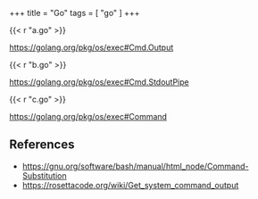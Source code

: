 +++
title = "Go"
tags = [ "go" ]
+++

{{< r "a.go" >}}

<https://golang.org/pkg/os/exec#Cmd.Output>

{{< r "b.go" >}}

<https://golang.org/pkg/os/exec#Cmd.StdoutPipe>

{{< r "c.go" >}}

<https://golang.org/pkg/os/exec#Command>

## References

- <https://gnu.org/software/bash/manual/html_node/Command-Substitution>
- <https://rosettacode.org/wiki/Get_system_command_output>
